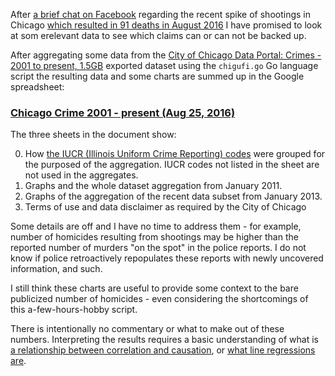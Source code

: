 After [a brief chat on Facebook](https://www.facebook.com/vldid/posts/1774887999449002) regarding the recent spike of shootings in Chicago [which resulted in 91 deaths in August 2016](http://heyjackass.com/category/2016-stats/) I have promised to look at som erelevant data to see which claims can or can not be backed up.

After aggregating some data from the [City of Chicago Data Portal:
Crimes - 2001 to present, 1.5GB](https://data.cityofchicago.org/Public-Safety/Crimes-2001-to-present/ijzp-q8t2) exported dataset using the `chigufi.go` Go language script the resulting data and some charts are summed up in the Google spreadsheet:

### [Chicago Crime 2001 - present (Aug 25, 2016)](https://docs.google.com/spreadsheets/d/1o6gmzUn5msqEsPJyq4VxvWZ3Jj8jDHUmYZIc8vhBVj4/edit?usp=sharing)

The three sheets in the document show:

0. How [the IUCR (Illinois Uniform Crime Reporting) codes](https://data.cityofchicago.org/Public-Safety/Chicago-Police-Department-Illinois-Uniform-Crime-R/c7ck-438e) were grouped for the purposed of the aggregation. IUCR codes not listed in the sheet are not used in the aggregates.
0. Graphs and the whole dataset aggregation from January 2011.
0. Graphs of the aggregation of the recent data subset from January 2013.
0. Terms of use and data disclaimer as required by the City of Chicago

Some details are off and I have no time to address them - for example, number of homicides resulting from shootings may be higher than the reported number of murders "on the spot" in the police reports. I do not know if police retroactively repopulates these reports with newly uncovered information, and such.

I still think these charts are useful to provide some context to the bare publicized number of homicides - even considering the shortcomings of this a-few-hours-hobby script.

There is intentionally no commentary or what to make out of these numbers. Interpreting the results requires a basic understanding of what is [a relationship between correlation and causation](https://xkcd.com/552/), or [what line regressions are](https://www.explainxkcd.com/wiki/index.php/1725:_Linear_Regression).
